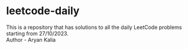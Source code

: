 # leetcode-daily
This is a repository that has solutions to all the daily LeetCode problems starting from 27/10/2023.
<br>
Author - Aryan Kalia
